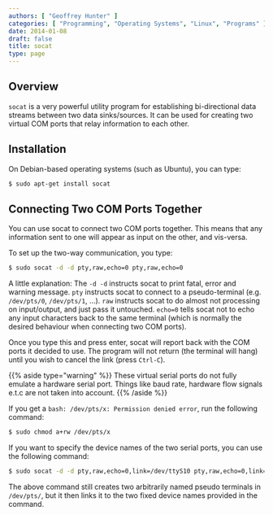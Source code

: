 ```yaml
---
authors: [ "Geoffrey Hunter" ]
categories: [ "Programming", "Operating Systems", "Linux", "Programs" ]
date: 2014-01-08
draft: false
title: socat
type: page
---
```


## Overview

`socat` is a very powerful utility program for establishing bi-directional data streams between two data sinks/sources. It can be used for creating two virtual COM ports that relay information to each other.

## Installation

On Debian-based operating systems (such as Ubuntu), you can type:

```sh   
$ sudo apt-get install socat
```

## Connecting Two COM Ports Together

You can use socat to connect two COM ports together. This means that any information sent to one will appear as input on the other, and vis-versa.

To set up the two-way communication, you type:

```sh    
$ sudo socat -d -d pty,raw,echo=0 pty,raw,echo=0
```

A little explanation: The `-d -d` instructs socat to print fatal, error and warning message. `pty` instructs socat to connect to a pseudo-terminal (e.g. `/dev/pts/0`, `/dev/pts/1`, ...). `raw` instructs socat to do almost not processing on input/output, and just pass it untouched. `echo=0` tells socat not to echo any input characters back to the same terminal (which is normally the desired behaviour when connecting two COM ports).

Once you type this and press enter, socat will report back with the COM ports it decided to use. The program will not return (the terminal will hang) until you wish to cancel the link (press `Ctrl-C`).

{{% aside type="warning" %}}
These virtual serial ports do not fully emulate a hardware serial port. Things like baud rate, hardware flow signals e.t.c are not taken into account.
{{% /aside %}}

If you get a `bash: /dev/pts/x: Permission denied error`, run the following command:

```sh    
$ sudo chmod a+rw /dev/pts/x
```

If you want to specify the device names of the two serial ports, you can use the following command:

```sh    
$ sudo socat -d -d pty,raw,echo=0,link=/dev/ttyS10 pty,raw,echo=0,link=/dev/ttyS11
```

The above command still creates two arbitrarily named pseudo terminals in `/dev/pts/`, but it then links it to the two fixed device names provided in the command.